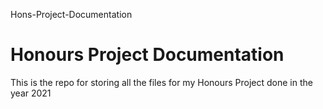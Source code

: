 Hons-Project-Documentation
# Honours Project Documentation
This is the repo for storing all the files for my Honours Project done in the year 2021

